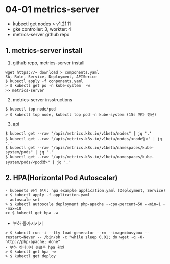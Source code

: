 # 04-01 metrics-server
- kubectl get nodes > v1.21.11
- gke controller: 3, workter: 4
- metrics-server github repo

## 1. metrics-server install 
1. github repo, metrics-server install
```
wget https://~ download > components.yaml
SA, Role, Service, Deployment, APISerice
$ kubectl apply -f conponents.yaml
> $ kubectl get po -n kube-system  -w
>> metrics-server
```

2. metrics-server insstructions
```
$ kubectl top node/pod
> $ kubectl top node, kubectl top pod -n kube-system (15s 마다 갱신)
```

3. api
```
$ kubectl get --raw "/apis/metrics.k8s.io/v1beta/nodes" | jq '.'
$ kubectl get --raw "/apis/metrics.k8s.io/v1beta/nodes/<node명>" | jq '.'
$ kubectl get --raw "/apis/metrics.k8s.io/v1beta/namespaces/kube-system/pods" | jq '.'
$ kubectl get --raw "/apis/metrics.k8s.io/v1beta/namespaces/kube-system/pods/<pod명>" | jq '.'
```

## 2. HPA(Horizontal Pod Autoscaler)
```
- kubenets 공식 문서: hpa example application.yaml (Deployment, Service)
> $ kubectl apply -f application.yaml
- autoscale set
> $ kubectl autoscale deployment php-apache --cpu-percent=50 --min=1 --max=10
>> $ kubectl get hpa -w
```

- 부하 증가시키기
```
> $ kubectl run -i --tty load-generator --rm --image=busybox --restart=Never -- /bin/sh -c "while sleep 0.01; do wget -q -O- http://php-apache; done"
- 부하 컨테이너 종료후 hpa 확인
> $ kubectl get hpa -w
> $ kubectl get deploy
```